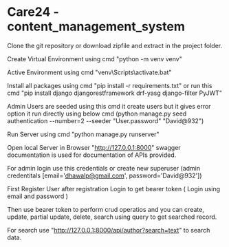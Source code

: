 # Care24 - content_management_system

Clone the git repository or download zipfile and extract in the project folder.

Create Virtual Environment using cmd "python -m venv venv"

Active Environment using cmd "venv\Scripts\activate.bat"

Install all packages using cmd "pip install -r requirements.txt" or run this cmd "pip install django djangorestframework drf-yasg django-filter PyJWT"

Admin Users are seeded using this cmd it create users but it gives error option it run directly using below cmd (python manage.py seed authentication --number=2 --seeder "User.password" "David@932")

Run Server using cmd "python manage.py runserver"

Open local Server in Browser "http://127.0.0.1:8000" swagger documentation is used for documentation of APIs provided.

For admin login use this credentials or create new superuser (admin credentitals [email='dhawalp@gmail.com', password='David@932'])

First Register User after registration Login to get bearer token ( Login using email and password )

Then use bearer token to perform crud operatios and you can create, update, partial update, delete, search using query to get searched record.

For search use "http://127.0.0.1:8000/api/author?search=text" to search data.
